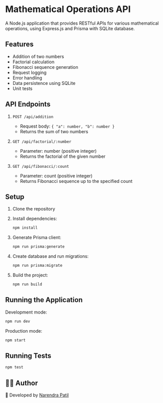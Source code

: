 # Mathematical Operations API

A Node.js application that provides RESTful APIs for various mathematical operations, using Express.js and Prisma with SQLite database.

## Features

- Addition of two numbers
- Factorial calculation
- Fibonacci sequence generation
- Request logging
- Error handling
- Data persistence using SQLite
- Unit tests

## API Endpoints

1. `POST /api/addition`
   - Request body: `{ "a": number, "b": number }`
   - Returns the sum of two numbers

2. `GET /api/factorial/:number`
   - Parameter: number (positive integer)
   - Returns the factorial of the given number

3. `GET /api/fibonacci/:count`
   - Parameter: count (positive integer)
   - Returns Fibonacci sequence up to the specified count

## Setup

1. Clone the repository
2. Install dependencies:
   ```bash
   npm install
   ```

3. Generate Prisma client:
   ```bash
   npm run prisma:generate
   ```

4. Create database and run migrations:
   ```bash
   npm run prisma:migrate
   ```

5. Build the project:
   ```bash
   npm run build
   ```

## Running the Application

Development mode:
```bash
npm run dev
```

Production mode:
```bash
npm start
```

## Running Tests

```bash
npm test
```



## **👨‍💻 Author**  
🚀 Developed by [Narendra Patil ](https://github.com/nareshpatil031886)  
